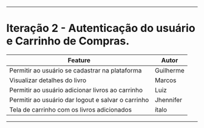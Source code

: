 
---

# Iteração 2 - Autenticação do usuário e Carrinho de Compras.

| Feature                                            | Autor     |
| -------------------------------------------------- | --------- |
| Permitir ao usuário se cadastrar na plataforma     | Guilherme |
| Visualizar detalhes do livro                       | Marcos    |
| Permitir ao usuário adicionar livros ao carrinho   | Luiz      |
| Permitir ao usuário dar logout e salvar o carrinho | Jhennifer |
| Tela de carrinho com os livros adicionados         | ítalo     |

---